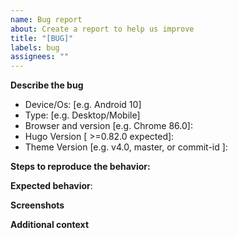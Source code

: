 ```yaml
---
name: Bug report
about: Create a report to help us improve
title: "[BUG]"
labels: bug
assignees: ""
---
```


<!--

## READ BEFORE OPENING ISSUES

Please fill the template below
- **DO NOT** ask for instructions.
- Use Discussions section if you need help
- See project wiki https://github.com/adityatelange/hugo-PaperMod/wiki
- Read FAQs section https://github.com/adityatelange/hugo-PaperMod/wiki/FAQs
- Search for previous issues/ pull requests

-->

**Describe the bug**

<!-- A clear and concise description of what the bug is. -->

- Device/Os: [e.g. Android 10]
- Type: [e.g. Desktop/Mobile]
- Browser and version [e.g. Chrome 86.0]:
- Hugo Version [ >=0.82.0 expected]:
- Theme Version [e.g. v4.0, master, or commit-id ]:

**Steps to reproduce the behavior:**

<!--
1. Go to '...'
2. Click on '....'
3. Scroll down to '....'
4. See error
-->

**Expected behavior**:

<!-- A clear and concise description of what you expected to happen. -->

**Screenshots**

<!-- If applicable, add screenshots to help explain your problem. -->

**Additional context**

<!--Add any other context about the problem here. -->
